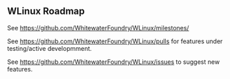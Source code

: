 ## WLinux Roadmap

See https://github.com/WhitewaterFoundry/WLinux/milestones/

See https://github.com/WhitewaterFoundry/WLinux/pulls for features under testing/active developmment.

See https://github.com/WhitewaterFoundry/WLinux/issues to suggest new features.
